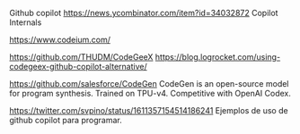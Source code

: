 Github copilot
https://news.ycombinator.com/item?id=34032872
  Copilot Internals

https://www.codeium.com/

https://github.com/THUDM/CodeGeeX
https://blog.logrocket.com/using-codegeex-github-copilot-alternative/

https://github.com/salesforce/CodeGen
CodeGen is an open-source model for program synthesis. Trained on TPU-v4. Competitive with OpenAI Codex.

https://twitter.com/svpino/status/1611357154514186241
Ejemplos de uso de github copilot para programar.
